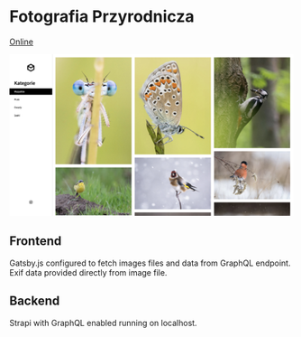 # Fotografia Przyrodnicza

[Online](https://foto.janusmarcin.pl/) 

![Preview](assets//preview.jpg)

## Frontend

Gatsby.js configured to fetch images files and data from GraphQL endpoint. Exif data provided directly from image file. 

## Backend

Strapi with GraphQL enabled running on localhost.